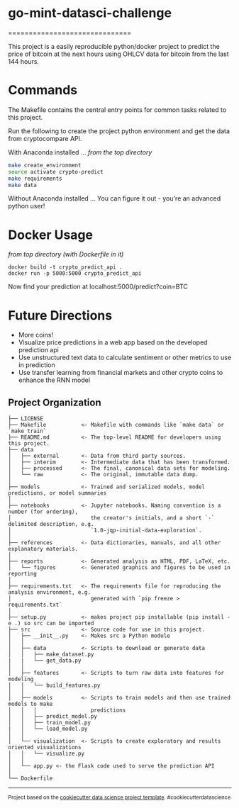 go-mint-datasci-challenge
==============================
==============================

This project is a easily reproducible python/docker project to predict the price of bitcoin at the next hours using OHLCV data for bitcoin from the last 144 hours.

Commands
========

The Makefile contains the central entry points for common tasks related to this project.

Run the following to create the project python environment and get the data from cryptocompare API.

With Anaconda installed ...
*from the top directory*
```bash
make create_environment
source activate crypto-predict
make requirements
make data
```
Without Anaconda installed ...
You can figure it out - you're an advanced python user!

Docker Usage
=========
<i> from top directory (with Dockerfile in it)</i>
```docker
docker build -t crypto_predict_api .
docker run -p 5000:5000 crypto_predict_api
```
Now find your prediction at localhost:5000/predict?coin=BTC

Future Directions
=================
- More coins!
- Visualize price predictions in a web app based on the developed prediction api
- Use unstructured text data to calculate sentiment or other metrics to use in prediction
- Use transfer learning from financial markets and other crypto coins to enhance the RNN model

Project Organization
------------

    ├── LICENSE
    ├── Makefile           <- Makefile with commands like `make data` or `make train`
    ├── README.md          <- The top-level README for developers using this project.
    ├── data
    │   ├── external       <- Data from third party sources.
    │   ├── interim        <- Intermediate data that has been transformed.
    │   ├── processed      <- The final, canonical data sets for modeling.
    │   └── raw            <- The original, immutable data dump.
    │
    ├── models             <- Trained and serialized models, model predictions, or model summaries
    │
    ├── notebooks          <- Jupyter notebooks. Naming convention is a number (for ordering),
    │                         the creator's initials, and a short `-` delimited description, e.g.
    │                         `1.0-jqp-initial-data-exploration`.
    │
    ├── references         <- Data dictionaries, manuals, and all other explanatory materials.
    │
    ├── reports            <- Generated analysis as HTML, PDF, LaTeX, etc.
    │   └── figures        <- Generated graphics and figures to be used in reporting
    │
    ├── requirements.txt   <- The requirements file for reproducing the analysis environment, e.g.
    │                         generated with `pip freeze > requirements.txt`
    │
    ├── setup.py           <- makes project pip installable (pip install -e .) so src can be imported
    ├── src                <- Source code for use in this project.
    │   ├── __init__.py    <- Makes src a Python module
    │   │
    │   ├── data           <- Scripts to download or generate data
    │   │   ├── make_dataset.py
    |   |   └── get_data.py
    │   │
    │   ├── features       <- Scripts to turn raw data into features for modeling
    │   │   └── build_features.py
    │   │
    │   ├── models         <- Scripts to train models and then use trained models to make
    │   │   │                 predictions
    │   │   ├── predict_model.py
    │   │   ├── train_model.py
    |   │   └── load_model.py
    │   │
    │   └── visualization  <- Scripts to create exploratory and results oriented visualizations
    │   │   └── visualize.py
    │   │
    │   └── app.py <- the Flask code used to serve the prediction API
    │ 
    └── Dockerfile
--------

<p><small>Project based on the <a target="_blank" href="https://drivendata.github.io/cookiecutter-data-science/">cookiecutter data science project template</a>. #cookiecutterdatascience</small></p>
